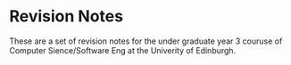 Revision Notes
==============

These are a set of revision notes for the under graduate year 3 couruse of Computer Sience/Software Eng at the Univerity of Edinburgh.
